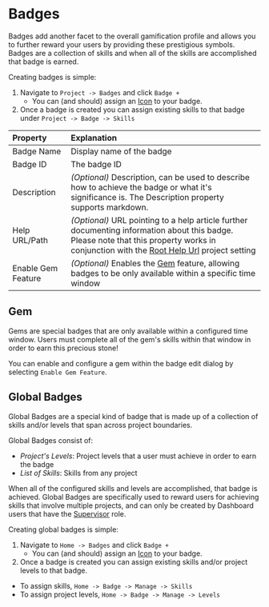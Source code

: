 # Badges

Badges add another facet to the overall gamification profile and allows you to further reward your users by providing these prestigious symbols. 
Badges are a collection of skills and when all of the skills are accomplished that badge is earned. 

Creating badges is simple: 
1. Navigate to ``Project -> Badges`` and click ``Badge +``
   - You can (and should) assign an [Icon](/dashboard/user-guide/icons.html) to your badge.
1. Once a badge is created you can assign existing skills to that badge under ``Project -> Badge -> Skills``
 
| Property | Explanation | 
|:------- |:----------- | 
| Badge Name | Display name of the badge |
| Badge ID | The badge ID |
| Description | *(Optional)* Description, can be used to describe how to achieve the badge or what it's significance is. The Description property supports markdown.
| Help URL/Path | *(Optional)* URL pointing to a help article further documenting information about this badge. Please note that this property works in conjunction with the [Root Help Url](/dashboard/user-guide/projects.html#setting-root-help-url) project setting|
| Enable Gem Feature | *(Optional)* Enables the [Gem](#Gem) feature, allowing badges to be only available within a specific time window

## Gem

Gems are special badges that are only available within a configured time window. 
Users must complete all of the gem's skills within that window in order to earn this precious stone!  

You can enable and configure a gem within the badge edit dialog by selecting ``Enable Gem Feature``. 


## Global Badges

Global Badges are a special kind of badge that is made up of a collection of skills and/or levels that span across project boundaries.  

Global Badges consist of:
- *Project's Levels*: Project levels that a user must achieve in order to earn the badge
- *List of Skills*: Skills from any project
 
When all of the configured skills and levels are accomplished, that badge is achieved.
Global Badges are specifically used to reward users for achieving skills that involve multiple projects, 
and can only be created by Dashboard users that have the [Supervisor](/dashboard/user-guide/users.html#user-roles) role.  

Creating global badges is simple: 
1. Navigate to ``Home -> Badges`` and click ``Badge +``
   - You can (and should) assign an [Icon](/dashboard/user-guide/icons.html) to your badge.
1. Once a badge is created you can assign existing skills and/or project levels to that badge.  
  - To assign skills,  ``Home -> Badge -> Manage -> Skills``
  - To assign project levels,  ``Home -> Badge -> Manage -> Levels``
